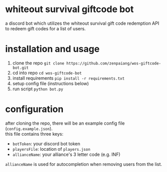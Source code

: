 # whiteout survival giftcode bot

a discord bot which utilizes the whiteout survival gift code redemption API to redeem gift codes for a list of users.

# installation and usage

1. clone the repo `git clone https://github.com/zenpaiang/wos-giftcode-bot.git`
2. cd into repo `cd wos-giftcode-bot`
3. install requirements `pip install -r requirements.txt`
4. setup config file (instructions below)
5. run script `python bot.py`

# configuration

after cloning the repo, there will be an example config file (`config.example.json`).  
this file contains three keys:

- `botToken`: your discord bot token
- `playersFile`: location of `players.json`
- `allianceName`: your alliance's 3 letter code (e.g. INF)

`allianceName` is used for autocompletion when removing users from the list.